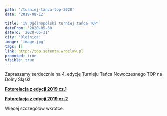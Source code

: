 ```yaml
---
path: '/turniej-tanca-top-2020'
date: '2019-08-12'

title: 'IV Ogólnopolski turniej tańca TOP'
dateFrom: '2020-05-30'
dateTo: '2020-05-31'
city: 'Oleśnica'
image: 'image.jpg'
tags: []
link: http://top.setenta.wroclaw.pl
promoted: true
visible: true
---
```

Zapraszamy serdecznie na 4. edycję Turnieju Tańca Nowoczesnego TOP na Dolny Śląsk!

**[Fotorelacja z edycji 2019 cz.1](https://www.facebook.com/pg/TurniejTancaTop/photos/?tab=album&album_id=2401421493254750)**

**[Fotorelacja z edycji 2019 cz.2](https://www.facebook.com/TurniejTancaTop/photos/?tab=album&album_id=2407235809339985)**

Więcej szczegółów wkrótce.